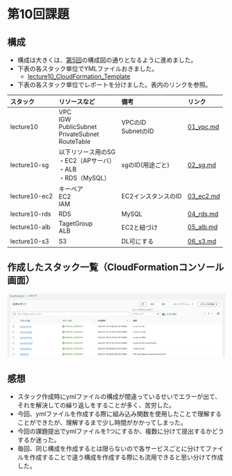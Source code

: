 # 第10回課題

## 構成
* 構成は大きくは、[第5回](./lecture05.md)の構成図の通りとなるように進めました。
* 下表の各スタック単位でYMLファイルおきました。
  * [lecture10_CloudFormation_Template](./lecture10/lecture10_CloudFormation_Template/)
* 下表の各スタック単位でレポートを分けました。表内のリンクを参照。
  
|スタック|リソースなど|備考|リンク|
|:---|:---|:---|:---|
|lecture10|VPC<br>IGW<br>PublicSubnet<br>PrivateSubnet<br>RouteTable</br>|VPCのID<br>SubnetのID|[01_vpc.md](./lecture10/01_vpc.md)|
|lecture10-sg|以下リソース用のSG<br>・EC2（APサーバ）<br>・ALB<br>・RDS（MySQL）|sgのID(用途ごと)|[02_sg.md](./lecture10/02_sg.md)|
|lecture10-ec2|キーペア<br>EC2<br>IAM|EC2インスタンスのID|[03_ec2.md](./lecture10/03_ec2.md)|
|lecture10-rds|RDS|MySQL|[04_rds.md](./lecture10/04_rds.md)|
|lecture10-alb|TagetGroup<br>ALB|EC2と紐づけ|[05_alb.md](./lecture10/05_alb.md)|
|lecture10-s3|S3|DL可にする|[06_s3.md](./lecture10/06_s3.md)|

## 作成したスタック一覧（CloudFormationコンソール画面）
![スタック](images/lecture10/00_全スタック作成.png)

## 感想
* スタック作成時にymlファイルの構成が間違っているせいでエラーが出て、それを解決しての繰り返しをすることが多く、苦労した。
* 今回、ymlファイルを作成する際に組み込み関数を使用したことで理解することができたが、理解するまで少し時間がかかってしまった。
* 今回の課題提出でymlファイルを1つにするか、複数に分けて提出するかどうするか迷った。
* 毎回、同じ構成を作成するとは限らないので各サービスごとに分けてファイルを作成することで違う構成を作成する際にも流用できると思い分けて作成した。
